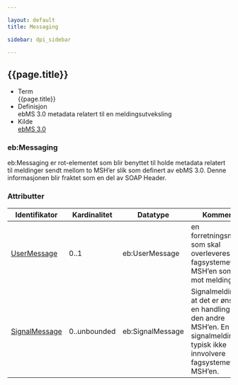 ```yaml
---

layout: default  
title: Messaging  

sidebar: dpi_sidebar

---
```


## {{page.title}}

  - Term  
    {{page.title}}
  - Definisjon  
    ebMS 3.0 metadata relatert til en meldingsutveksling
  - Kilde  
    [ebMS 3.0](http://docs.oasis-open.org/ebxml-msg/ebms/v3.0/core/os/ebms_core-3.0-spec-os.html)

### eb:Messaging

eb:Messaging er rot-elementet som blir benyttet til holde metadata
relatert til meldinger sendt mellom to MSH’er slik som definert av ebMS
3.0. Denne informasjonen blir fraktet som en del av SOAP Header.

### Attributter

| Identifikator | Kardinalitet | Datatype | Kommentar |
| --- | --- | --- | --- |
| [UserMessage]({{site.baseurl}}/resources/begrep/ID-porten/index) | 0..1 | eb:UserMessage | en forretningsmelding som skal overleveres til fagsystemet bak MSH’en som tar i mot meldingen |
| [SignalMessage]({{site.baseurl}}/resources/begrep/ID-porten/index) | 0..unbounded | eb:SignalMessage | Signalmelding om at det er ønske om en handling fra den andre MSH’en. En signalmelding vil typisk ikke innvolvere fagsystemet til MSH’en. |
